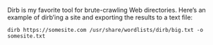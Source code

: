 Dirb is my favorite tool for brute-crawling Web directories.  Here’s an example of dirb’ing a site and exporting the results to a text file:
 
`dirb https://somesite.com /usr/share/wordlists/dirb/big.txt -o somesite.txt`
